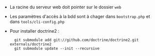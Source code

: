 * La racine du serveur web doit pointer sur le dossier `web`
* Les paramètres d'accès à la bdd sont à chager dans `bootstrap.php` et dans `tools/cli-config.php`

* Pour installer doctrine2 : 

	    git submodule add git://github.com/doctrine/doctrine2.git externals/doctrine2
	    git submodule update --init --recursive

